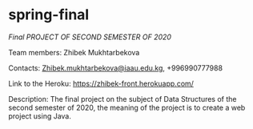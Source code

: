 # spring-final

*Final PROJECT OF SECOND SEMESTER OF 2020*

Team members: Zhibek Mukhtarbekova

Contacts: Zhibek.mukhtarbekova@iaau.edu.kg, +996990777988 

Link to the Heroku: https://zhibek-front.herokuapp.com/

Description: The final project on the subject of Data Structures of the second semester of 2020, the meaning of the project is to create a web project using Java.
